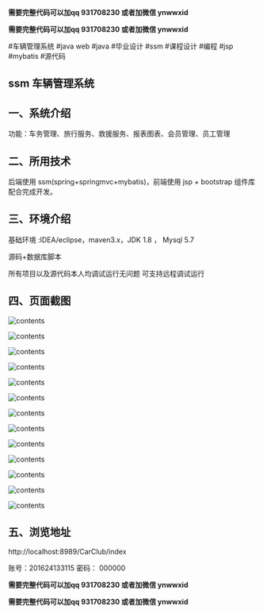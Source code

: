 **需要完整代码可以加qq  931708230 或者加微信 ynwwxid**

**需要完整代码可以加qq  931708230 或者加微信  ynwwxid**

#车辆管理系统 #java web #java #毕业设计 #ssm #课程设计 #编程 #jsp #mybatis #源代码 

## ssm  车辆管理系统

## 一、系统介绍

功能：车务管理、旅行服务、救援服务、报表图表、会员管理、员工管理


## 二、所用技术

后端使用 ssm(spring+springmvc+mybatis)，前端使用 jsp + bootstrap 组件库配合完成开发。


## 三、环境介绍

基础环境 :IDEA/eclipse，maven3.x，JDK 1.8 ， Mysql 5.7

源码+数据库脚本 

所有项目以及源代码本人均调试运行无问题 可支持远程调试运行

## 四、页面截图

![contents](./picture/picture1.png)
  
![contents](./picture/picture2.png)
  
![contents](./picture/picture3.png)
  
![contents](./picture/picture4.png)
  
![contents](./picture/picture5.png)
  
![contents](./picture/picture6.png)
  
![contents](./picture/picture7.png)
  
![contents](./picture/picture8.png)

![contents](./picture/picture9.png)

![contents](./picture/picture10.png)
  
![contents](./picture/picture11.png)
  
![contents](./picture/picture12.png)

![contents](./picture/picture13.png)

## 五、浏览地址

http://localhost:8989/CarClub/index

账号：201624133115  密码： 000000
	
**需要完整代码可以加qq  931708230 或者加微信 ynwwxid**

**需要完整代码可以加qq  931708230 或者加微信  ynwwxid**